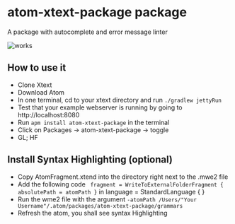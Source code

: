 # atom-xtext-package package


A package with autocomplete and error message linter

![works](sample.gif)


## How to use it

- Clone Xtext
- Download Atom
- In one terminal, cd to your xtext directory and run `./gradlew jettyRun`
- Test that your example webserver is running by going to http://localhost:8080
- Run  `apm install atom-xtext-package` in the terminal
- Click on Packages -> atom-xtext-package -> toggle
- GL; HF


## Install Syntax Highlighting (optional)

- Copy AtomFragment.xtend into the directory right next to the .mwe2 file
- Add the following code
 ` fragment = WriteToExternalFolderFragment {
absolutePath = atomPath
}`
in language = StandardLanguage { }
- Run the wme2 file with the argument `-atomPath /Users/"Your Username"/.atom/packages/atom-xtext-package/grammars `
- Refresh the atom, you shall see syntax Highlighting
